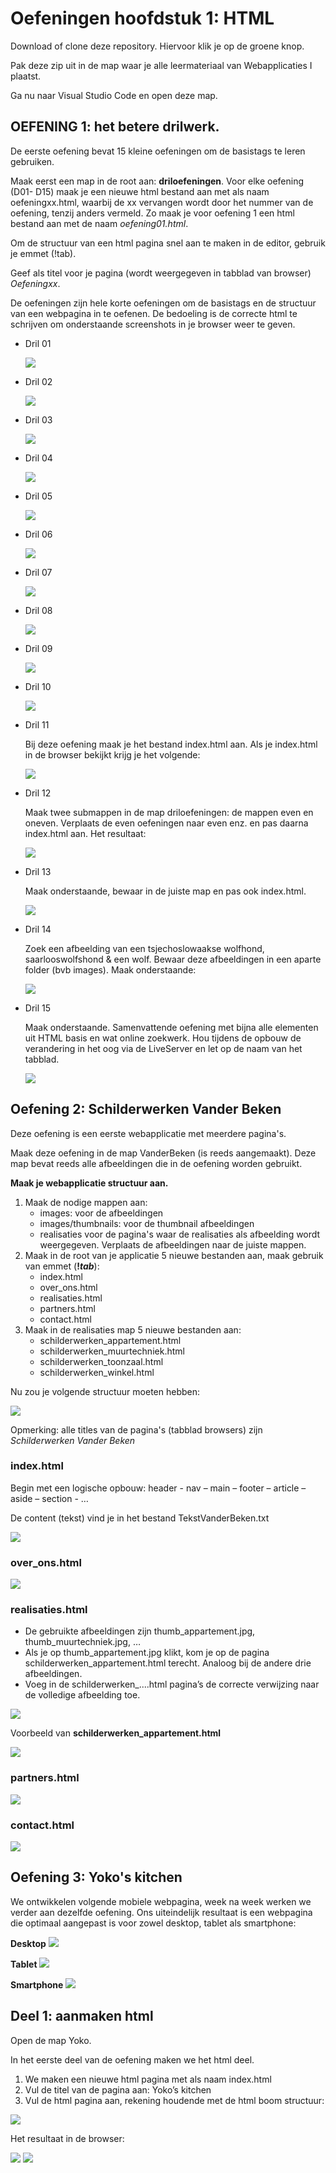 # Oefeningen hoofdstuk 1: HTML

Download of clone deze repository. Hiervoor klik je op de groene knop.

Pak deze zip uit in de map waar je alle leermateriaal van Webapplicaties I plaatst.

Ga nu naar Visual Studio Code en open deze map.

## OEFENING 1: het betere drilwerk.
De eerste oefening bevat 15 kleine oefeningen om de basistags te leren gebruiken.

Maak eerst een map in de root aan: **driloefeningen**. 
Voor elke oefening (D01- D15) maak je een nieuwe html bestand aan met als naam oefeningxx.html, waarbij de xx vervangen wordt door het nummer van de oefening, tenzij anders vermeld. Zo maak je voor oefening 1 een html bestand aan met de naam *oefening01.html*.

Om de structuur van een html pagina snel aan te maken in de editor, gebruik je emmet (!tab).

Geef als titel voor je pagina (wordt weergegeven in tabblad van browser) *Oefeningxx*.

De oefeningen zijn hele korte oefeningen om de basistags en de structuur van een webpagina in te oefenen.
De bedoeling is de correcte html te schrijven om onderstaande screenshots in je browser weer te geven.

- Dril 01

    ![](images/o1.png)

- Dril 02

    ![](images/o2.png)

- Dril 03

    ![](images/o3.png)

- Dril 04

    ![](images/o4.png)

- Dril 05

    ![](images/o5.png)

- Dril 06

    ![](images/o6.png)

- Dril 07

    ![](images/o7.png)

- Dril 08

    ![](images/o8.png)

- Dril 09

    ![](images/o9.png)

- Dril 10

    ![](images/o10.png)

- Dril 11

    Bij deze oefening maak je het bestand index.html aan. Als je index.html in de browser bekijkt krijg je het volgende:

    ![](images/o11.png)

- Dril 12

    Maak twee submappen in de map driloefeningen: de mappen even en oneven. Verplaats de even oefeningen naar even enz. en pas daarna index.html aan. Het resultaat:

    ![](images/o12.png)

- Dril 13

    Maak onderstaande, bewaar in de juiste map en pas ook index.html.
    
    ![](images/o13.png)

- Dril 14

    Zoek een afbeelding van een tsjechoslowaakse wolfhond, saarlooswolfshond & een wolf.
    Bewaar deze afbeeldingen in een aparte folder (bvb images).
    Maak onderstaande:

    ![](images/o14.png)

- Dril 15

    Maak onderstaande. Samenvattende oefening met bijna alle elementen uit HTML basis en wat online zoekwerk.
    Hou tijdens de opbouw de verandering in het oog via de LiveServer en let op de naam van het tabblad.

    ![](images/o15.PNG)

## Oefening 2: Schilderwerken Vander Beken

Deze oefening is een eerste webapplicatie met meerdere pagina's.

Maak deze oefening in de map VanderBeken (is reeds aangemaakt). Deze map bevat reeds alle afbeeldingen die in de oefening worden gebruikt.

**Maak je webapplicatie structuur aan.**

1. Maak de nodige mappen aan:
    - images: voor de afbeeldingen
    - images/thumbnails: voor de thumbnail afbeeldingen
    - realisaties voor de pagina's waar de realisaties als afbeelding wordt weergegeven.
    Verplaats de afbeeldingen naar de juiste mappen.
2. Maak in de root van je applicatie 5 nieuwe bestanden aan, maak gebruik van emmet (**!*tab***):
    - index.html
    - over_ons.html
    - realisaties.html
    - partners.html
    - contact.html 
3. Maak in de realisaties map 5 nieuwe bestanden aan:
    - schilderwerken_appartement.html
    - schilderwerken_muurtechniek.html
    - schilderwerken_toonzaal.html
    - schilderwerken_winkel.html

Nu zou je volgende structuur moeten hebben:

![](images/vdb01.png)

Opmerking: alle titles van de pagina's (tabblad browsers) zijn *Schilderwerken Vander Beken*

### **index.html**
Begin met een logische opbouw: header - nav – main – footer – article –aside – section - …

De content (tekst) vind je in het bestand TekstVanderBeken.txt

![](images/vdb02.png)

### **over_ons.html**

![](images/vdb03.png)

### **realisaties.html**

- De gebruikte afbeeldingen zijn thumb_appartement.jpg, thumb_muurtechniek.jpg, …
- Als je op thumb_appartement.jpg klikt, kom je op de pagina schilderwerken_appartement.html terecht. Analoog bij de andere drie afbeeldingen.
- Voeg in de schilderwerken_....html pagina’s de correcte verwijzing naar de volledige afbeelding toe.

![](images/vdb04.png)

Voorbeeld van **schilderwerken_appartement.html**

![](images/vdb05.png)

### **partners.html**

![](images/vdb06.png)

### **contact.html**

![](images/vdb07.png)

## Oefening 3: Yoko's kitchen
We ontwikkelen volgende mobiele webpagina, week na week werken we verder aan dezelfde oefening. 
Ons uiteindelijk resultaat is een webpagina die optimaal aangepast is voor zowel desktop, tablet als smartphone:

**Desktop**
![](images/y01.png)

**Tablet**
![](images/y02.png)

**Smartphone**
![](images/y03.png)

## Deel 1: aanmaken html

Open de map Yoko.

In het eerste deel van de oefening maken we het html deel.
1.	We maken een nieuwe html pagina met als naam index.html
2.	Vul de titel van de pagina aan: Yoko’s kitchen 
3.	Vul de html pagina aan, rekening houdende met de html boom structuur: 

![](images/y04.png)

Het resultaat in de browser:

![](images/y05.png)
![](images/y06.png)